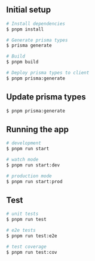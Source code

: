 ## Initial setup

```bash
# Install dependencies
$ pnpm install

# Generate prisma types
$ prisma generate

# Build
$ pnpm build

# Deploy prisma types to client
$ pnpm prisma:generate
```
## Update prisma types
```bash
$ pnpm prisma:generate
```

## Running the app

```bash
# development
$ pnpm run start

# watch mode
$ pnpm run start:dev

# production mode
$ pnpm run start:prod
```

## Test

```bash
# unit tests
$ pnpm run test

# e2e tests
$ pnpm run test:e2e

# test coverage
$ pnpm run test:cov
```